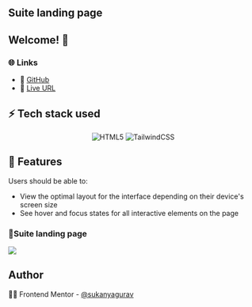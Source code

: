 ## Suite landing page

## Welcome! 👋

### 🌐 **Links**
- 🔗 [GitHub](https://github.com/sukanyagurav/Tech-book-club-landing-page)
- 🚀 [Live URL](https://techbook-landing-page.netlify.app/)

<div>
    <h2>⚡ Tech stack used</h2>
</div>
<div align="center">

![HTML5](https://img.shields.io/badge/HTML5-%2320232a.svg?style=for-the-badge&logo=HTML5&logoColor=%2361DAFB) 
![TailwindCSS](https://img.shields.io/badge/tailwindcss-%2338B2AC.svg?style=for-the-badge&logo=tailwind-css&logoColor=white)
</div>

## 📜 Features
Users should be able to:

- View the optimal layout for the interface depending on their device's screen size
- See hover and focus states for all interactive elements on the page

### 📔Suite landing page 

<img src="/public/assets/Suite Landing page preview.jpg"/>

## Author
👩‍💻 Frontend Mentor - [@sukanyagurav](https://www.frontendmentor.io/profile/sukanyagurav) 
